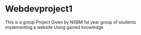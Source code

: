 # Webdevproject1
This is a group Project Given by NSBM
1st year group of students implementing a website Using gained knowledge
